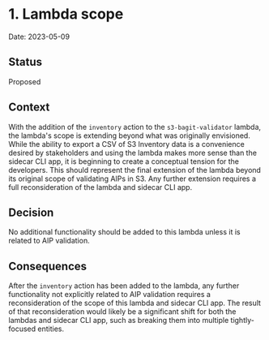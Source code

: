 # 1. Lambda scope

Date: 2023-05-09

## Status

Proposed

## Context
With the addition of the `inventory` action to the `s3-bagit-validator` lambda, the lambda's scope is extending beyond what was originally envisioned. While the ability to export a CSV of S3 Inventory data is a convenience desired by stakeholders and using the lambda makes more sense than the sidecar CLI app, it is beginning to create a conceptual tension for the developers. This should represent the final extension of the lambda beyond its original scope of validating AIPs in S3. Any further extension requires a full reconsideration of the lambda and sidecar CLI app.

## Decision
No additional functionality should be added to this lambda unless it is related to AIP validation.

## Consequences
After the `inventory` action has been added to the lambda, any further functionality not explicitly related to AIP validation requires a reconsideration of the scope of this lambda and sidecar CLI app. The result of that reconsideration would likely be a significant shift for both the lambdas and sidecar CLI app, such as breaking them into multiple tightly-focused entities.